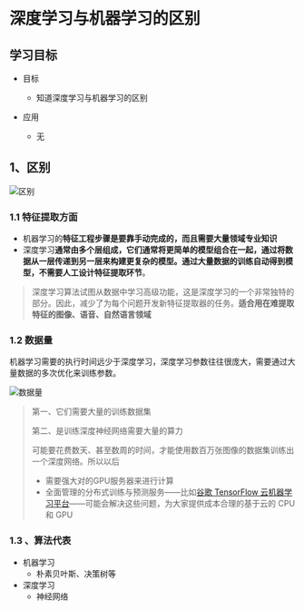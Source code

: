 # 深度学习与机器学习的区别

## 学习目标

* 目标
  * 知道深度学习与机器学习的区别

* 应用
  * 无

## 1、区别

![区别](/images/区别.png)

### 1.1 特征提取方面

* 机器学习的**特征工程步骤是要靠手动完成的，而且需要大量领域专业知识**
* 深度学习**通常由多个层组成，它们通常将更简单的模型组合在一起，通过将数据从一层传递到另一层来构建更复杂的模型。通过大量数据的训练自动得到模型，不需要人工设计特征提取环节**。

> 深度学习算法试图从数据中学习高级功能，这是深度学习的一个非常独特的部分。因此，减少了为每个问题开发新特征提取器的任务。**适合用在难提取特征的图像、语音、自然语言领域** 

### 1.2 数据量

机器学习需要的执行时间远少于深度学习，深度学习参数往往很庞大，需要通过大量数据的多次优化来训练参数。 

![数据量](/images/数据量.png)

> 第一、它们需要大量的训练数据集
>
> 第二、是训练深度神经网络需要大量的算力
>
> 可能要花费数天、甚至数周的时间，才能使用数百万张图像的数据集训练出一个深度网络。所以以后
>
> * 需要强大对的GPU服务器来进行计算
> * 全面管理的分布式训练与预测服务——比如[谷歌 TensorFlow 云机器学习平台](https://cloud.google.com/ml/)——可能会解决这些问题，为大家提供成本合理的基于云的 CPU 和 GPU

### 1.3 、算法代表

* 机器学习
  * 朴素贝叶斯、决策树等
* 深度学习
  * 神经网络